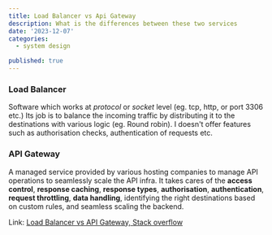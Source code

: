 ```yaml
---
title: Load Balancer vs Api Gateway
description: What is the differences between these two services
date: '2023-12-07'
categories:
  - system design

published: true
---
```


### Load Balancer

Software which works at _protocol_ or _socket_ level (eg. tcp, http, or port 3306 etc.) Its job is to balance the incoming traffic by distributing it to the destinations with various logic (eg. Round robin). I doesn't offer features such as authorisation checks, authentication of requests etc.

### API Gateway

A managed service provided by various hosting companies to manage API operations to seamlessly scale the API infra. It takes cares of the **access control**, **response caching**, **response types**, **authorisation**, **authentication**, **request throttling**, **data handling**, identifying the right destinations based on custom rules, and seamless scaling the backend.

Link: [Load Balancer vs API Gateway, Stack overflow](https://stackoverflow.com/questions/61174839/load-balancer-and-api-gateway-confusion)
